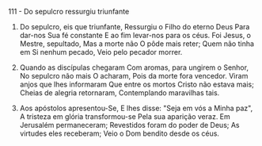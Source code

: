 111 - Do sepulcro ressurgiu triunfante

1. Do sepulcro, eis que triunfante,
   Ressurgiu o Filho do eterno Deus
   Para dar-nos Sua fé constante
   E ao fim levar-nos para os céus.
   Foi Jesus, o Mestre, sepultado,
   Mas a morte não O pôde mais reter;
   Quem não tinha em Si nenhum pecado,
   Veio pelo pecador morrer.

2. Quando as discípulas chegaram
   Com aromas, para ungirem o Senhor,
   No sepulcro não mais O acharam,
   Pois da morte fora vencedor.
   Viram anjos que lhes informaram
   Que entre os mortos Cristo não estava mais;
   Cheias de alegria retornaram,
   Contemplando maravilhas tais.

3. Aos apóstolos apresentou-Se,
   E lhes disse: "Seja em vós a Minha paz",
   A tristeza em glória transformou-se
   Pela sua aparição veraz.
   Em Jerusalém permaneceram;
   Revestidos foram do poder de Deus;
   As virtudes eles receberam;
   Veio o Dom bendito desde os céus.
